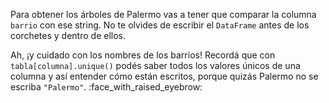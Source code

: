 Para obtener los árboles de Palermo vas a tener que comparar la columna `barrio` con ese string. No te olvides de escribir el `DataFrame` antes de los corchetes y dentro de ellos.

Ah, ¡y cuidado con los nombres de los barrios! Recordá que con `tabla[columna].unique()` podés saber todos los valores únicos de una columna y así entender cómo están escritos, porque quizás Palermo no se escriba `"Palermo"`. :face_with_raised_eyebrow:
